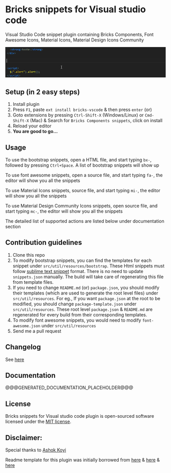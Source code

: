 Bricks snippets for Visual studio code
===========================

Visual Studio Code snippet plugin containing Bricks Components, Font Awesome Icons, Material Icons, Material Design Icons Community

![Plugin in action](images/bricks-vscode.gif)


## Setup (in 2 easy steps)

1. Install plugin
  1. Press `F1`, paste `ext install bricks-vscode` & then press `enter` (or)
  2. Goto extensions by pressing `Ctrl-Shift-X` (Windows/Linux) or `Cmd-Shift-X` (Mac) & Search for `Bricks Components snippets`, click on install
2. Reload your editor
3. **You are good to go...**

## Usage

To use the bootstrap snippets, open a HTML file, and start typing `bx-`, followed by pressing `Ctrl+Space`. A list of bootstrap snippets will show up

To use font awesome snippets, open a source file, and start typing `fa-`, the editor will show you all the snippets

To use Material Icons snippets, source file, and start typing `mi-`, the editor will show you all the snippets

To use Material Design Community Icons snippets, open source file, and start typing `mc-`, the editor will show you all the snippets

The detailed list of supported actions are listed below under documentation section

## Contribution guidelines

1. Clone this repo
2. To modify bootstrap snippets, you can find the templates for each snippet under `src/util/resources/bootstrap`. These Html snippets must follow [sublime text snippet](http://docs.sublimetext.info/en/latest/extensibility/snippets.html) format. There is no need to update `snippets.json` manually. The build will take care of regenerating this file from template files.
3. If you need to change `README.md` (or) `package.json`, you should modify their templates (which are used to generate the root level files) under `src/util/resources`. For eg., If you want `package.json` at the root to be modified, you should change `package-template.json` under `src/util/resources`. These root level `package.json` & `README.md` are regenerated for every build from their corresponding templates.
4. To modify font awesome snippets, you would need to modify `font-awesome.json` under `src/util/resources`
5. Send me a pull request

## Changelog
See [here](CHANGELOG.md)

## Documentation
@@@GENERATED_DOCUMENTATION_PLACEHOLDER@@@

## License

Bricks snippets for Visual studio code plugin is open-sourced software licensed under the [MIT license](http://opensource.org/licenses/MIT).


## Disclaimer:
Special thanks to [Ashok Koyi](https://github.com/thekalinga)

Readme template for this plugin was initially borrowed from [here](https://github.com/thekalinga/bootstrap4-vscode) & [here](https://github.com/bodiam/intellij-bootstrap3) & [here](https://github.com/JasonMortonNZ/bs3-sublime-plugin)